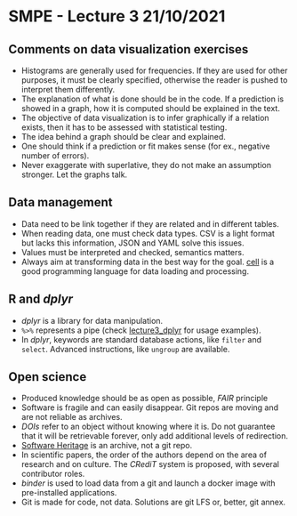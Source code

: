 # SMPE - Lecture 3 21/10/2021

## Comments on data visualization exercises

- Histograms are generally used for frequencies. If they are used for other purposes,
it must be clearly specified, otherwise the reader is pushed to interpret them differently.
- The explanation of what is done should be in the code. If a prediction is showed in a
graph, how it is computed should be explained in the text.
- The objective of data visualization is to infer graphically if a relation exists, then it
has to be assessed with statistical testing.
- The idea behind a graph should be clear and explained.
- One should think if a prediction or fit makes sense (for ex., negative number of errors).
- Never exaggerate with superlative, they do not make an assumption stronger. Let the graphs
talk.

## Data management

- Data need to be link together if they are related and in different tables.
- When reading data, one must check data types. CSV is a light format but lacks this
information, JSON and YAML solve this issues.
- Values must be interpreted and checked, semantics matters.
- Always aim at transforming data in the best way for the goal. [cell](http://cell-lang.net/)
is a good programming language for data loading and processing.

## R and *dplyr*

- *dplyr* is a library for data manipulation.
- `%>%` represents a pipe (check [lecture3_dplyr](https://gabridego.github.io/MoSIG-SMPE-2022/notes/lecture3_dplyr.html) for usage examples).
- In *dplyr*, keywords are standard database actions, like `filter` and `select`. Advanced
instructions, like `ungroup` are available.

## Open science

- Produced knowledge should be as open as possible, *FAIR* principle
- Software is fragile and can easily disappear. Git repos are moving and are not reliable
as archives.
- *DOIs* refer to an object without knowing where it is. Do not guarantee that it will be
retrievable forever, only add additional levels of redirection.
- [Software Heritage](https://www.softwareheritage.org/) is an archive, not a git repo.
- In scientific papers, the order of the authors depend on the area of research and on culture.
The *CRediT* system is proposed, with several contributor roles.
- *binder* is used to load data from a git and launch a docker image with pre-installed
applications.
- Git is made for code, not data. Solutions are git LFS or, better, git annex.